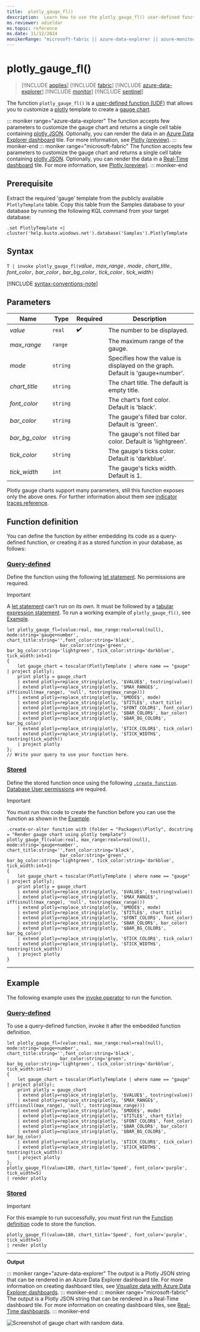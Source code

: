 ```yaml
---
title:  plotly_gauge_fl()
description:  Learn how to use the plotly_gauge_fl() user-defined function.
ms.reviewer: adieldar
ms.topic: reference
ms.date: 11/12/2024
monikerRange: "microsoft-fabric || azure-data-explorer || azure-monitor || microsoft-sentinel"
---
```

# plotly_gauge_fl()

>[!INCLUDE [applies](../includes/applies-to-version/applies.md)] [!INCLUDE [fabric](../includes/applies-to-version/fabric.md)] [!INCLUDE [azure-data-explorer](../includes/applies-to-version/azure-data-explorer.md)] [!INCLUDE [monitor](../includes/applies-to-version/monitor.md)] [!INCLUDE [sentinel](../includes/applies-to-version/sentinel.md)]

The function `plotly_gauge_fl()` is a [user-defined function (UDF)](../query/functions/user-defined-functions.md) that allows you to customize a [plotly](https://plotly.com/python/) template to create a [gauge chart](https://plotly.com/python/gauge-charts/).

::: moniker range="azure-data-explorer"
The function accepts few parameters to customize the gauge chart and returns a single cell table containing [plotly JSON](https://plotly.com/chart-studio-help/json-chart-schema/). Optionally, you can render the data in an [Azure Data Explorer dashboard](/azure/data-explorer/azure-data-explorer-dashboards) tile. For more information, see [Plotly (preview)](../query/visualization-plotly.md).
::: moniker-end
::: moniker range="microsoft-fabric"
The function accepts few parameters to customize the gauge chart and returns a single cell table containing [plotly JSON](https://plotly.com/chart-studio-help/json-chart-schema/). Optionally, you can render the data in a [Real-Time dashboard](/fabric/real-time-intelligence/dashboard-real-time-create) tile. For more information, see [Plotly (preview)](../query/visualization-plotly.md).
::: moniker-end

## Prerequisite

Extract the required 'gauge' template from the publicly available `PlotlyTemplate` table. Copy this table from the Samples database to your database by running the following KQL command from your target database:

```kusto
.set PlotlyTemplate <| cluster('help.kusto.windows.net').database('Samples').PlotlyTemplate
```

## Syntax

`T | invoke plotly_gauge_fl(`*value*`,` *max_range*`,` *mode*`,` *chart_title*`,` *font_color*`,` *bar_color*`,` *bar_bg_color*`,` *tick_color*`,` *tick_width*`)`

[!INCLUDE [syntax-conventions-note](../includes/syntax-conventions-note.md)]

## Parameters

| Name | Type | Required | Description |
|--|--|--|--|
| *value* | `real` |  :heavy_check_mark: | The number to be displayed.|
| *max_range* | `range` | | The maximum range of the gauge.|
| *mode* | `string` | | Specifies how the value is displayed on the graph. Default is 'gauge+number'.|
| *chart_title* | `string` | | The chart title. The default is empty title.|
| *font_color* | `string` | | The chart's font color. Default is 'black'.|
| *bar_color* | `string` | | The gauge's filled bar color. Default is 'green'.|
| *bar_bg_color* | `string` | | The gauge's not filled bar color. Default is 'lightgreen'.|
| *tick_color* | `string` | | The gauge's ticks color. Default is 'darkblue'.|
| *tick_width* | `int` | | The gauge's ticks width. Default is 1.|

Plotly gauge charts support many parameters, still this function exposes only the above ones. For further information about them see [indicator traces reference](https://plotly.com/python/reference/indicator/).

## Function definition

You can define the function by either embedding its code as a query-defined function, or creating it as a stored function in your database, as follows:

### [Query-defined](#tab/query-defined)

Define the function using the following [let statement](../query/let-statement.md). No permissions are required.

> [!IMPORTANT]
> A [let statement](../query/let-statement.md) can't run on its own. It must be followed by a [tabular expression statement](../query/tabular-expression-statements.md). To run a working example of `plotly_gauge_fl()`, see [Example](#example).

```kusto
let plotly_gauge_fl=(value:real, max_range:real=real(null), mode:string='gauge+number', chart_title:string='',font_color:string='black',
                    bar_color:string='green', bar_bg_color:string='lightgreen', tick_color:string='darkblue', tick_width:int=1)
{
    let gauge_chart = toscalar(PlotlyTemplate | where name == "gauge" | project plotly);
    print plotly = gauge_chart
    | extend plotly=replace_string(plotly, '$VALUE$', tostring(value))
    | extend plotly=replace_string(plotly, '$MAX_RANGE$', iff(isnull(max_range), 'null', tostring(max_range)))
    | extend plotly=replace_string(plotly, '$MODE$', mode)
    | extend plotly=replace_string(plotly, '$TITLE$', chart_title)
    | extend plotly=replace_string(plotly, '$FONT_COLOR$', font_color)
    | extend plotly=replace_string(plotly, '$BAR_COLOR$', bar_color)
    | extend plotly=replace_string(plotly, '$BAR_BG_COLOR$', bar_bg_color)
    | extend plotly=replace_string(plotly, '$TICK_COLOR$', tick_color)
    | extend plotly=replace_string(plotly, '$TICK_WIDTH$', tostring(tick_width))
    | project plotly
};
// Write your query to use your function here.
```

### [Stored](#tab/stored)

Define the stored function once using the following [`.create function`](../management/create-function.md). [Database User permissions](../access-control/role-based-access-control.md) are required.

> [!IMPORTANT]
> You must run this code to create the function before you can use the function as shown in the [Example](#example).

```kusto
.create-or-alter function with (folder = "Packages\\Plotly", docstring = "Render gauge chart using plotly template")
plotly_gauge_fl(value:real, max_range:real=real(null), mode:string='gauge+number', chart_title:string='',font_color:string='black',
                    bar_color:string='green', bar_bg_color:string='lightgreen', tick_color:string='darkblue', tick_width:int=1)
{
    let gauge_chart = toscalar(PlotlyTemplate | where name == "gauge" | project plotly);
    print plotly = gauge_chart
    | extend plotly=replace_string(plotly, '$VALUE$', tostring(value))
    | extend plotly=replace_string(plotly, '$MAX_RANGE$', iff(isnull(max_range), 'null', tostring(max_range)))
    | extend plotly=replace_string(plotly, '$MODE$', mode)
    | extend plotly=replace_string(plotly, '$TITLE$', chart_title)
    | extend plotly=replace_string(plotly, '$FONT_COLOR$', font_color)
    | extend plotly=replace_string(plotly, '$BAR_COLOR$', bar_color)
    | extend plotly=replace_string(plotly, '$BAR_BG_COLOR$', bar_bg_color)
    | extend plotly=replace_string(plotly, '$TICK_COLOR$', tick_color)
    | extend plotly=replace_string(plotly, '$TICK_WIDTH$', tostring(tick_width))
    | project plotly
}
```

---

## Example

The following example uses the [invoke operator](../query/invoke-operator.md) to run the function.

### [Query-defined](#tab/query-defined)

To use a query-defined function, invoke it after the embedded function definition.

```kusto
let plotly_gauge_fl=(value:real, max_range:real=real(null), mode:string='gauge+number', chart_title:string='',font_color:string='black',
                    bar_color:string='green', bar_bg_color:string='lightgreen', tick_color:string='darkblue', tick_width:int=1)
{
    let gauge_chart = toscalar(PlotlyTemplate | where name == "gauge" | project plotly);
    print plotly = gauge_chart
    | extend plotly=replace_string(plotly, '$VALUE$', tostring(value))
    | extend plotly=replace_string(plotly, '$MAX_RANGE$', iff(isnull(max_range), 'null', tostring(max_range)))
    | extend plotly=replace_string(plotly, '$MODE$', mode)
    | extend plotly=replace_string(plotly, '$TITLE$', chart_title)
    | extend plotly=replace_string(plotly, '$FONT_COLOR$', font_color)
    | extend plotly=replace_string(plotly, '$BAR_COLOR$', bar_color)
    | extend plotly=replace_string(plotly, '$BAR_BG_COLOR$', bar_bg_color)
    | extend plotly=replace_string(plotly, '$TICK_COLOR$', tick_color)
    | extend plotly=replace_string(plotly, '$TICK_WIDTH$', tostring(tick_width))
    | project plotly
};
plotly_gauge_fl(value=180, chart_title='Speed', font_color='purple', tick_width=5)
| render plotly
```

### [Stored](#tab/stored)

> [!IMPORTANT]
> For this example to run successfully, you must first run the [Function definition](#function-definition) code to store the function.

```kusto
plotly_gauge_fl(value=180, chart_title='Speed', font_color='purple', tick_width=5)
| render plotly
```

---

**Output**

::: moniker range="azure-data-explorer"
The output is a Plotly JSON string that can be rendered in an Azure Data Explorer dashboard tile. For more information on creating dashboard tiles, see [Visualize data with Azure Data Explorer dashboards](/azure/data-explorer/azure-data-explorer-dashboards).
::: moniker-end
::: moniker range="microsoft-fabric"
The output is a Plotly JSON string that can be rendered in a Real-Time dashboard tile. For more information on creating dashboard tiles, see [Real-Time dashboards](/fabric/real-time-intelligence/dashboard-real-time-create).
::: moniker-end

![Screenshot of gauge chart with random data.](media/plotly-gauge-fl\plotly-gauge-chart.png)
